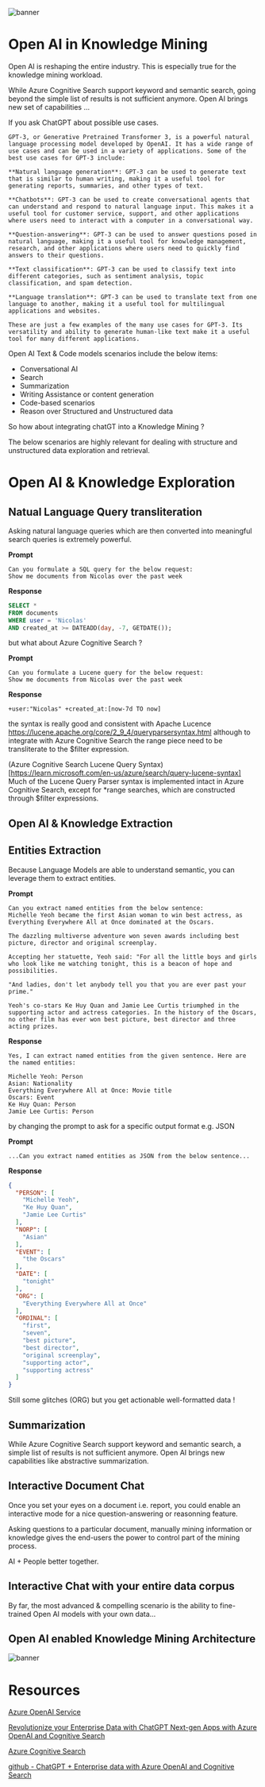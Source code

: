 ![banner](../media/banner.png)

# Open AI in Knowledge Mining

Open AI is reshaping the entire industry. This is especially true for the knowledge mining workload.

While Azure Cognitive Search support keyword and semantic search, going beyond the simple list of results is not sufficient anymore. Open AI brings new set of capabilities ...

If you ask ChatGPT about possible use cases.  

```
GPT-3, or Generative Pretrained Transformer 3, is a powerful natural language processing model developed by OpenAI. It has a wide range of use cases and can be used in a variety of applications. Some of the best use cases for GPT-3 include:

**Natural language generation**: GPT-3 can be used to generate text that is similar to human writing, making it a useful tool for generating reports, summaries, and other types of text.

**Chatbots**: GPT-3 can be used to create conversational agents that can understand and respond to natural language input. This makes it a useful tool for customer service, support, and other applications where users need to interact with a computer in a conversational way.

**Question-answering**: GPT-3 can be used to answer questions posed in natural language, making it a useful tool for knowledge management, research, and other applications where users need to quickly find answers to their questions.

**Text classification**: GPT-3 can be used to classify text into different categories, such as sentiment analysis, topic classification, and spam detection.

**Language translation**: GPT-3 can be used to translate text from one language to another, making it a useful tool for multilingual applications and websites.

These are just a few examples of the many use cases for GPT-3. Its versatility and ability to generate human-like text make it a useful tool for many different applications.
```

Open AI Text & Code models scenarios include the below items: 
- Conversational AI
- Search
- Summarization 
- Writing Assistance or content generation 
- Code-based scenarios
- Reason over Structured and Unstructured data

So how about integrating chatGT into a Knowledge Mining ? 

The below scenarios are highly relevant for dealing with structure and unstructured data exploration and retrieval. 

# Open AI & Knowledge Exploration

## Natual Language Query transliteration

Asking natural language queries which are then converted into meaningful search queries is extremely powerful.

**Prompt**
```
Can you formulate a SQL query for the below request: 
Show me documents from Nicolas over the past week
```
**Response**
```sql
SELECT *
FROM documents
WHERE user = 'Nicolas'
AND created_at >= DATEADD(day, -7, GETDATE());
```
but what about Azure Cognitive Search ?

**Prompt**
```
Can you formulate a Lucene query for the below request: 
Show me documents from Nicolas over the past week
```
**Response**

```lucene
+user:"Nicolas" +created_at:[now-7d TO now]
```
the syntax is really good and consistent with Apache Lucence https://lucene.apache.org/core/2_9_4/queryparsersyntax.html although to integrate with Azure Cognitive Search the range piece need to be transliterate to the $filter expression. 

(Azure Cognitive Search Lucene Query Syntax)[https://learn.microsoft.com/en-us/azure/search/query-lucene-syntax]
Much of the Lucene Query Parser syntax is implemented intact in Azure Cognitive Search, except for *range searches, which are constructed through $filter expressions.

## Open AI & Knowledge Extraction 

## Entities Extraction 

Because Language Models are able to understand semantic, you can leverage them to extract entities.

**Prompt**
```
Can you extract named entities from the below sentence:
Michelle Yeoh became the first Asian woman to win best actress, as Everything Everywhere All at Once dominated at the Oscars.

The dazzling multiverse adventure won seven awards including best picture, director and original screenplay.

Accepting her statuette, Yeoh said: "For all the little boys and girls who look like me watching tonight, this is a beacon of hope and possibilities.

"And ladies, don't let anybody tell you that you are ever past your prime."

Yeoh's co-stars Ke Huy Quan and Jamie Lee Curtis triumphed in the supporting actor and actress categories. In the history of the Oscars, no other film has ever won best picture, best director and three acting prizes.
```
**Response** 
```
Yes, I can extract named entities from the given sentence. Here are the named entities:

Michelle Yeoh: Person
Asian: Nationality
Everything Everywhere All at Once: Movie title
Oscars: Event
Ke Huy Quan: Person
Jamie Lee Curtis: Person
```

by changing the prompt to ask for a specific output format e.g. JSON 

**Prompt**
```
...Can you extract named entities as JSON from the below sentence...
```
**Response**
```json
{
  "PERSON": [
    "Michelle Yeoh",
    "Ke Huy Quan",
    "Jamie Lee Curtis"
  ],
  "NORP": [
    "Asian"
  ],
  "EVENT": [
    "the Oscars"
  ],
  "DATE": [
    "tonight"
  ],
  "ORG": [
    "Everything Everywhere All at Once"
  ],
  "ORDINAL": [
    "first",
    "seven",
    "best picture",
    "best director",
    "original screenplay",
    "supporting actor",
    "supporting actress"
  ]
}
```
Still some glitches (ORG) but you get actionable well-formatted data ! 

## Summarization 

While Azure Cognitive Search support keyword and semantic search, a simple list of results is not sufficient anymore. Open AI brings new capabilities like abstractive summarization.

## Interactive Document Chat

Once you set your eyes on a document i.e. report, you could enable an interactive mode for a nice question-answering or reasonning feature. 

Asking questions to a particular document, manually mining information or knowledge gives the end-users the power to control part of the mining process. 

AI + People better together. 

## Interactive Chat with your entire data corpus

By far, the most advanced & compelling scenario is the ability to fine-trained Open AI models with your own data...

## Open AI enabled Knowledge Mining Architecture 

![banner](media/architecture-openai.png)

# Resources

[Azure OpenAI Service](https://learn.microsoft.com/en-us/azure/cognitive-services/openai/quickstart?pivots=programming-language-python)

[Revolutionize your Enterprise Data with ChatGPT Next-gen Apps with Azure OpenAI and Cognitive Search](https://techcommunity.microsoft.com/t5/ai-applied-ai-blog/revolutionize-your-enterprise-data-with-chatgpt-next-gen-apps-w/ba-p/3762087)

[Azure Cognitive Search](https://learn.microsoft.com/azure/search/search-what-is-azure-search)

[github - ChatGPT + Enterprise data with Azure OpenAI and Cognitive Search](https://github.com/Azure-Samples/azure-search-openai-demo)
